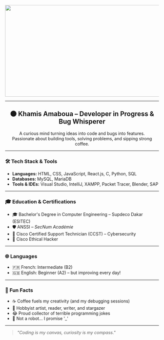 <div align="center">
  <img src="https://si-interactive.s3.amazonaws.com/prod/planadviser-com/wp-content/uploads/2019/04/16101420/PA-041719-Cybersecurity-RFP-Lily-Padula-web.gif" width="600" height="300"/>
</div>

---

<h2 align="center">🌑 Khamis Amaboua – Developer in Progress & Bug Whisperer</h2>

<p align="center">
  A curious mind turning ideas into code and bugs into features. <br>
  Passionate about building tools, solving problems, and sipping strong coffee.
</p>

---

### 🛠️ Tech Stack & Tools

- **Languages:** HTML, CSS, JavaScript, React.js, C, Python, SQL  
- **Databases:** MySQL, MariaDB  
- **Tools & IDEs:** Visual Studio, IntelliJ, XAMPP, Packet Tracer, Blender, SAP

---

### 🎓 Education & Certifications

- 🎓 Bachelor's Degree in Computer Engineering – Supdeco Dakar (ESITEC)  
- 🛡️ ANSSI – *SecNum Académie*  
- 🔐 Cisco Certified Support Technician (CCST) – Cybersecurity  
- 👾 Cisco Ethical Hacker

---

### 🌐 Languages

- 🇫🇷 French: Intermediate (B2)  
- 🇬🇧 English: Beginner (A2) – but improving every day!

---

### 🧩 Fun Facts

- ☕ Coffee fuels my creativity (and my debugging sessions)  
- 🎨 Hobbyist artist, reader, writer, and stargazer  
- 😂 Proud collector of terrible programming jokes  
- 🤖 Not a robot... I promise '_'

---

> _"Coding is my canvas, curiosity is my compass."_  
